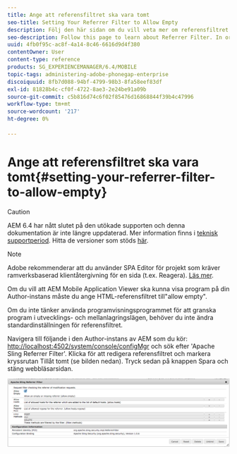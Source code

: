 ```yaml
---
title: Ange att referensfiltret ska vara tomt
seo-title: Setting Your Referrer Filter to Allow Empty
description: Följ den här sidan om du vill veta mer om referensfiltret. Om du vill att AEM Mobile Application Viewer ska kunna visa program på din Author-instans måste du ange HTML-referensfiltret till"allow empty".
seo-description: Follow this page to learn about Referrer Filter. In order to allow the AEM Mobile Application Viewer to view apps on your Author instance, you'll need to set your HTML referrer filter to 'allow empty'.
uuid: 4fb0f95c-ac8f-4a14-8c46-6616d9d4f380
contentOwner: User
content-type: reference
products: SG_EXPERIENCEMANAGER/6.4/MOBILE
topic-tags: administering-adobe-phonegap-enterprise
discoiquuid: 8fb7d088-94bf-4799-98b3-8fa58eef83df
exl-id: 81828b4c-cf0f-4722-8ae3-2e24be91a09b
source-git-commit: c5b816d74c6f02f85476d16868844f39b4c47996
workflow-type: tm+mt
source-wordcount: '217'
ht-degree: 0%

---
```


# Ange att referensfiltret ska vara tomt{#setting-your-referrer-filter-to-allow-empty}

>[!CAUTION]
>
>AEM 6.4 har nått slutet på den utökade supporten och denna dokumentation är inte längre uppdaterad. Mer information finns i [teknisk supportperiod](https://helpx.adobe.com/support/programs/eol-matrix.html). Hitta de versioner som stöds [här](https://experienceleague.adobe.com/docs/).

>[!NOTE]
>
>Adobe rekommenderar att du använder SPA Editor för projekt som kräver ramverksbaserad klientåtergivning för en sida (t.ex. Reagera). [Läs mer](/help/sites-developing/spa-overview.md).

Om du vill att AEM Mobile Application Viewer ska kunna visa program på din Author-instans måste du ange HTML-referensfiltret till&quot;allow empty&quot;.

Om du inte tänker använda programvisningsprogrammet för att granska program i utvecklings- och mellanlagringslägen, behöver du inte ändra standardinställningen för referensfiltret.

Navigera till följande i den Author-instans av AEM som du kör: [http://localhost:4502/system/console/configMgr](http://localhost:4502/system/console/configMgr) och sök efter &#39;Apache Sling Referrer Filter&#39;. Klicka för att redigera referensfiltret och markera kryssrutan Tillåt tomt (se bilden nedan). Tryck sedan på knappen Spara och stäng webbläsarsidan.

![Inställningar för referensfilter](assets/chlimage_1-106.png)
